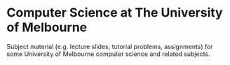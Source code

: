 # Computer Science at The University of Melbourne
Subject material (e.g. lecture slides, tutorial problems, assignments) for some University of Melbourne computer science and related subjects.

